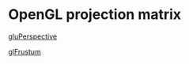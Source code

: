 
# OpenGL projection matrix

[gluPerspective](https://www.khronos.org/registry/OpenGL-Refpages/gl2.1/xhtml/gluPerspective.xml)

[glFrustum](https://www.khronos.org/registry/OpenGL-Refpages/gl2.1/xhtml/glFrustum.xml)
